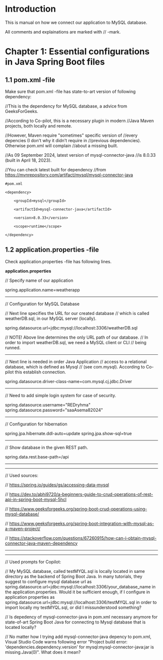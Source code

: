 # Introduction

This is manual on how we connect our application
to MySQL database.

All comments and explainations are marked with // -mark.

# Chapter 1: Essential configurations in Java Spring Boot files

## 1.1 pom.xml -file

Make sure that pom.xml -file has state-to-art version
of following dependency:


//This is the dependency for MySQL database, a advice from GeeksForGeeks.
		
//According to Co-pilot, this is a necessary plugin in modern
//Java Maven projects, both locally and remote.

//However, Maven require "sometimes" specific version of 
//every depencies (I don't why it didn't require in
//previous dependencies). Otherwise pom.xml will complain
//about a missing built.

//As 09 September 2024, latest version of mysql-connector-java
//is 8.0.33 (built in April 18, 2023).

//You can check latest built for dependency
//from https://mvnrepository.com/artifact/mysql/mysql-connector-java


	#pom.xml

	<dependency>

		<groupId>mysql</groupId>

		<artifactId>mysql-connector-java</artifactId>

		<version>8.0.33</version>

		<scope>runtime</scope>
	
	</dependency>


## 1.2 application.properties -file

Check application.properties -file has following lines.


**application.properties**

// Specify name of our application

spring.application.name=weatherapp

---

// Configuration for MySQL Database 


// Next line specifies the URL for our created database
// which is called weatherDB.sql, in our MySQL server (locally).

spring.datasource.url=jdbc:mysql://localhost:3306/weatherDB.sql

// NOTE! Above line determines the only URL path of our database.
// In order to import weatherDB.sql, we need a MySQL client or CLI
// being runned.

---

// Next line is needed in order Java Application
// access to a relational database, which is defined as Mysql
// (see com.mysql). According to Co-pilot this establish connection.

spring.datasource.driver-class-name=com.mysql.cj.jdbc.Driver

---

// Need to add simple login system for case of security.

spring.datasource.username="REDryhma"
spring.datasource.password="saaAsema82024"

---

// Configuration for hibernation

spring.jpa.hibernate.ddl-auto=update
spring.jpa.show-sql=true

---

// Show database in the given REST path.

spring.data.rest.base-path=/api

---
---

// Used sources:

// https://spring.io/guides/gs/accessing-data-mysql

// https://dev.to/abhi9720/a-beginners-guide-to-crud-operations-of-rest-api-in-spring-boot-mysql-5hcl

// https://www.geeksforgeeks.org/spring-boot-crud-operations-using-mysql-database/

// https://www.geeksforgeeks.org/spring-boot-integration-with-mysql-as-a-maven-project/

// https://stackoverflow.com/questions/67260915/how-can-i-obtain-mysql-connector-java-maven-dependency

---
---

// Used prompts for Copilot:

// My MySQL database, called testMYQL.sql is locally located in same directory as the backend of Spring Boot Java. In many tutorials, they suggest to configure mysql database url as spring.datasource.url=jdbc:mysql://localhost:3306/your_database_name in the application.properties. Would it be sufficient enough, if I configure in application properties as spring.datasource.url=jdbc:mysql://localhost:3306/testMYQL.sql in order to import locally my testMYQL.sql, or did I missunderstood something?

// Is depedency of mysql-connector-java in pom.xml necessary anymore for state-of-art Spring Boot Java for connecting to Mysql database that is located locally?

// No matter how I trying add mysql-connector-java depency to pom.xml, Visual Studio Code warns following error "Project build error: 'dependencies.dependency.version' for mysql:mysql-connector-java:jar is missing.Java(0)". What does it mean?